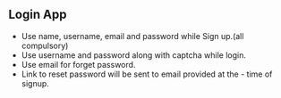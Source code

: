 
## Login App

- Use name, username, email and password while Sign up.(all compulsory)
- Use username and password along with captcha while login.
- Use email for forget password.
- Link to reset password will be sent to email provided at the - time of signup.

